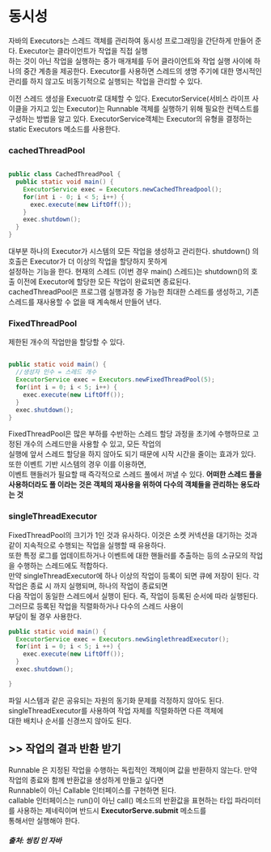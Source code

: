 # 동시성

자바의 Executors는 스레드 객체를 관리하여 동시성 프로그래밍을 간단하게 만들어 준다. Executor는 클라이언트가 작업을 직접 실행     
하는 것이 아닌 작업을 실행하는 중가 매개체를 두어 클라이언트와 작업 실행 사이에 하나의 중간 계층을 제공한다.
Executor를 사용하면 스레드의 생명 주기에 대한 명시적인 관리를 하지 않고도 비동기적으로 실행되는 작업을 관리할 수 있다.

이전 스레드 생성을 Execuotr로 대체할 수 있다.
ExecutorService(서비스 라이프 사이클을 가지고 있는 Executor)는 Runnable 객체를 실행하기 위해 필요한 컨텍스트를 구성하는 방법을 알고 있다. 
ExecutorService객체는 Executor의 유형을 결정하는 static Executors 메소드를 사용한다.


### cachedThreadPool
```java

public class CachedThreadPool {
  public static void main() {
    ExecutorService exec = Executors.newCachedThreadpool();
    for(int i - 0; i < 5; i++) {
      exec.execute(new LiftOff());
    }
    exec.shutdown();
  }
}
```
대부분 하나의 Executor가 시스템의 모든 작업을 생성하고 관리한다. shutdown() 의 호출은 Executor가 더 이상의 작업을 할당하지 못하게    
설정하는 기능을 한다. 현재의 스레드 (이번 경우 main() 스레드)는 shutdown()의 호출 이전에 Executor에 할당한 모든 작업이 완료되면 종료된다.      
cachedThreadPool은 프로그램 실행과정 중 가능한 최대한 스레드를 생성하고, 기존 스레드를 재사용할 수 없을 때 계속해서 만들어 낸다.



### FixedThreadPool
제한된 개수의 작업만을 할당할 수 있다.
```java

public static void main() {
  //생성자 인수 = 스레드 개수
  ExecutorService exec = Executors.newFixedThreadPool(5);
  for(int i = 0; i < 5; i++) {
    exec.execute(new LiftOff());
  }
  exec.shutdown();
}
```
FixedThreadPool은 많은 부하를 수반하는 스레드 할당 과정을 초기에 수행하므로 고정된 개수의 스레드만을 사용할 수 있고, 모든 작업의     
실행에 앞서 스레드 할당을 하지 않아도 되기 때문에 시작 시간을 줄이는 효과가 있다. 또한 이벤트 기반 시스템의 경우 이를 이용하면,    
이벤트 핸들러가 필요할 때 즉각적으로 스레드 풀에서 꺼낼 수 있다.
**어떠한 스레드 풀을 사용하더라도 풀 이라는 것은 객체의 재사용을 위하여 다수의 객체들을 관리하는 용도라는 것**


### singleThreadExecutor 
FixedThreadPool의 크기가 1인 것과 유사하다. 이것은 소켓 커넥션을 대기하는 것과 같이 지속적으로 수행되는 작업을 실행할 때 유용하다.     
또한 특정 로그를 업데이트하거나 이벤트에 대한 핸들러를 추출하는 등의 소규모의 작업을 수행하는 스레드에도 적합하다.    
만약 singleThreadExecutor에 하나 이상의 작업이 등록이 되면 큐에 저장이 된다. 각 작업은 종료 시 까지 실행되며, 하나의 작업이 종료되면     
다음 작업이 동일한 스레드에서 실행이 된다. 즉, 작업이 등록된 순서에 따라 실행된다.  그러므로 등록된 작업을 직렬화하거나 다수의 스레드 사용이    
부담이 될 경우 사용한다.

```java
public static void main() {
  ExecutorService exec = Executors.newSinglethreadExecutor();
  for(int i = 0; i < 5; i ++) {
    exec.execute(new LiftOff());
  }
  exec.shutdown();

}
```
파일 시스템과 같은 공유되는 자원의 동기화 문제를 걱정하지 않아도 된다. singleThreadExecutor를 사용하여 작업 자체를 직렬화하면 다른 객체에    
대한 배치나 순서를 신경쓰지 않아도 된다.


## >> 작업의 결과 반환 받기
Runnable 은 지정된 작업을 수행하는 독립적인 객체이며 값을 반환하지 않는다. 만약 작업의 종료와 함께 반환값을 생성하게 만들고 싶다면    
Runnable이 아닌 Callable 인터페이스를 구현하면 된다.    
callable 인터페이스는 run()이 아닌 call() 메소드의 반환값을 표현하는 타입 파라미터를 사용하는 제네릭이며 반드시 **ExecutorServe.submit** 메소드를    
통해서만 실행해야 한다.


##### 출처: 씽킹 인 자바 
